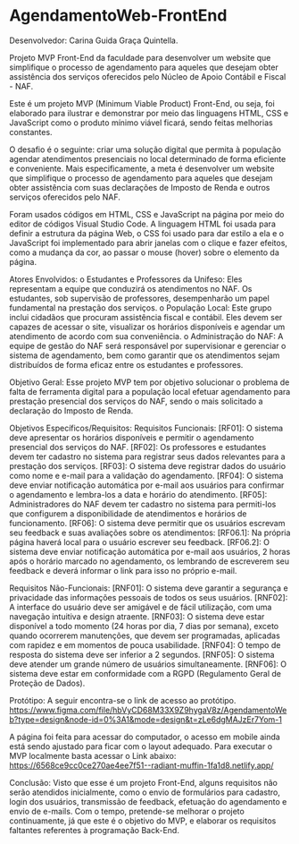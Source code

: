 # AgendamentoWeb-FrontEnd

Desenvolvedor: Carina Guida Graça Quintella.

Projeto MVP Front-End da faculdade para desenvolver um website que simplifique o processo de agendamento para aqueles que desejam obter assistência dos serviços oferecidos pelo Núcleo de Apoio Contábil e Fiscal - NAF.

Este é um projeto MVP (Minimum Viable Product) Front-End, ou seja, foi elaborado para ilustrar e demonstrar por meio das linguagens HTML, CSS e JavaScript como o produto mínimo viável ficará, sendo feitas melhorias constantes.

O desafio é o seguinte: criar uma solução digital que permita à população agendar atendimentos presenciais no local determinado de forma eficiente e conveniente. Mais especificamente, a meta é desenvolver um website que simplifique o processo de agendamento para aqueles que desejam obter assistência com suas declarações de Imposto de Renda e outros serviços oferecidos pelo NAF.

Foram usados códigos em HTML, CSS e JavaScript na página por meio do editor de códigos Visual Studio Code.
A linguagem HTML foi usada para definir a estrutura da página Web, o CSS foi usado para dar estilo a ela e o JavaScript foi implementado para abrir janelas com o clique e fazer efeitos, como a mudança da cor, ao passar o mouse (hover) sobre o elemento da página.

Atores Envolvidos:
o	Estudantes e Professores da Unifeso: Eles representam a equipe que conduzirá os atendimentos no NAF. Os estudantes, sob supervisão de professores, desempenharão um papel fundamental na prestação dos serviços.
o	População Local: Este grupo inclui cidadãos que procuram assistência fiscal e contábil. Eles devem ser capazes de acessar o site, visualizar os horários disponíveis e agendar um atendimento de acordo com sua conveniência.
o	Administração do NAF: A equipe de gestão do NAF será responsável por supervisionar e gerenciar o sistema de agendamento, bem como garantir que os atendimentos sejam distribuídos de forma eficaz entre os estudantes e professores.

Objetivo Geral:
Esse projeto MVP tem por objetivo solucionar o problema de falta de ferramenta digital para a população local efetuar agendamento para prestação presencial dos serviços do NAF, sendo o mais solicitado a declaração do Imposto de Renda.

Objetivos Específicos/Requisitos:
Requisitos Funcionais:
[RF01]: O sistema deve apresentar os horários disponíveis e permitir o agendamento presencial dos serviços do NAF.
[RF02]: Os professores e estudantes devem ter cadastro no sistema para registrar seus dados relevantes para a prestação dos serviços.
[RF03]: O sistema deve registrar dados do usuário como nome e e-mail para a validação do agendamento.
[RF04]: O sistema deve enviar notificação automática por e-mail aos usuários para confirmar o agendamento e lembra-los a data e horário do atendimento.
[RF05]: Administradores do NAF devem ter cadastro no sistema para permiti-los que configurem a disponibilidade de atendimentos e horários de funcionamento.
[RF06]: O sistema deve permitir que os usuários escrevam seu feedback e suas avaliações sobre os atendimentos:
[RF06.1]: Na própria página haverá local para o usuário escrever seu feedback.
[RF06.2]: O sistema deve enviar notificação automática por e-mail aos usuários, 2 horas após o horário marcado no agendamento, os lembrando de escreverem seu feedback e deverá informar o link para isso no próprio e-mail.

Requisitos Não-Funcionais:
[RNF01]: O sistema deve garantir a segurança e privacidade das informações pessoais de todos os seus usuários.
[RNF02]: A interface do usuário deve ser amigável e de fácil utilização, com uma navegação intuitiva e design atraente.
[RNF03]: O sistema deve estar disponível a todo momento (24 horas por dia, 7 dias por semana), exceto quando ocorrerem manutenções, que devem ser programadas, aplicadas com rapidez e em momentos de pouca usabilidade.
[RNF04]: O tempo de resposta do sistema deve ser inferior a 2 segundos.
[RNF05]: O sistema deve atender um grande número de usuários simultaneamente.
[RNF06]: O sistema deve estar em conformidade com a RGPD (Regulamento Geral de Proteção de Dados).

Protótipo:
A seguir encontra-se o link de acesso ao protótipo.
https://www.figma.com/file/hbVyCD68M33X9Z9hygaV8z/AgendamentoWeb?type=design&node-id=0%3A1&mode=design&t=zLe6dgMAJzEr7Yom-1

A página foi feita para acessar do computador, o acesso em mobile ainda está sendo ajustado para ficar com o layout adequado.
Para executar o MVP localmente basta acessar o Link abaixo: 
https://6568ce9cc0ce270ae4ee7f51--radiant-muffin-1fa1d8.netlify.app/

Conclusão:
Visto que esse é um projeto Front-End, alguns requisitos não serão atendidos inicialmente, como o envio de formulários para cadastro, login dos usuários, transmissão de feedback, efetuação do agendamento e envio de e-mails.
Com o tempo, pretende-se melhorar o projeto continuamente, já que este é o objetivo do MVP, e elaborar os requisitos faltantes referentes à programação Back-End.
